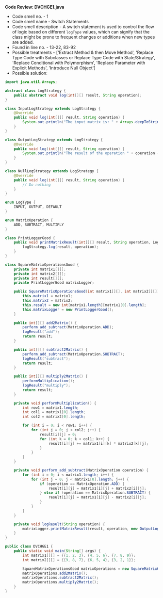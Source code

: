**Code Review: DVCHGE1.java**
    
- Code smell no. - 1
- Code smell name - Switch Statements
- Code smell description - A switch statement is used to control the flow of logic based on different `logType` values, which can signify that the class might be prone to frequent changes or additions when new types are added.
- Found in line no. - 13-22, 83-92
- Possible treatments - ['Extract Method & then Move Method', 'Replace Type Code with Subclasses or Replace Type Code with State/Strategy', 'Replace Conditional with Polymorphism', 'Replace Parameter with Explicit Methods', 'Introduce Null Object']
- Possible solution:
```java
import java.util.Arrays;

abstract class LogStrategy {
    public abstract void log(int[][] result, String operation);
}

class InputLogStrategy extends LogStrategy {
    @Override
    public void log(int[][] result, String operation) {
        System.out.println("The input matrix is: " + Arrays.deepToString(result));
    }
}

class OutputLogStrategy extends LogStrategy {
    @Override
    public void log(int[][] result, String operation) {
        System.out.println("The result of the operation " + operation + " is: " + Arrays.deepToString(result));
    }
}

class NullLogStrategy extends LogStrategy {
    @Override
    public void log(int[][] result, String operation) {
        // Do nothing
    }
}

enum LogType {
    INPUT, OUTPUT, DEFAULT
}

enum MatrixOperation {
    ADD, SUBTRACT, MULTIPLY
}

class PrintLoggerGood {
    public void printMatrixResult(int[][] result, String operation, LogStrategy logStrategy) {
        logStrategy.log(result, operation);
    }
}

class SquareMatrixOperationsGood {
    private int matrix1[][];
    private int matrix2[][];
    private int result[][];
    private PrintLoggerGood matrixLogger;

    public SquareMatrixOperationsGood(int matrix1[][], int matrix2[][]) {
        this.matrix1 = matrix1;
        this.matrix2 = matrix2;
        this.result = new int[matrix1.length][matrix1[0].length];
        this.matrixLogger = new PrintLoggerGood();
    }

    public int[][] add2Matrix() {
        perform_add_subtract(MatrixOperation.ADD);
        logResult("add");
        return result;
    }

    public int[][] subtract2Matrix() {
        perform_add_subtract(MatrixOperation.SUBTRACT);
        logResult("subtract");
        return result;
    }

    public int[][] multiply2Matrix() {
        performMultiplication();
        logResult("multiply");
        return result;
    }

    private void performMultiplication() {
        int row1 = matrix1.length;
        int col1 = matrix1[0].length;
        int col2 = matrix2[0].length;

        for (int i = 0; i < row1; i++) {
            for (int j = 0; j < col2; j++) {
                result[i][j] = 0;
                for (int k = 0; k < col1; k++) {
                    result[i][j] += matrix1[i][k] * matrix2[k][j];
                }
            }
        }
    }

    private void perform_add_subtract(MatrixOperation operation) {
        for (int i = 0; i < matrix1.length; i++) {
            for (int j = 0; j < matrix1[0].length; j++) {
                if (operation == MatrixOperation.ADD) {
                    result[i][j] = matrix1[i][j] + matrix2[i][j];
                } else if (operation == MatrixOperation.SUBTRACT) {
                    result[i][j] = matrix1[i][j] - matrix2[i][j];
                }
            }
        }
    }

    private void logResult(String operation) {
        matrixLogger.printMatrixResult(result, operation, new OutputLogStrategy());
    }
}

public class DVCHGE1 {
    public static void main(String[] args) {
        int matrix1[][] = {{1, 2, 3}, {4, 5, 6}, {7, 8, 9}};
        int matrix2[][] = {{9, 8, 7}, {6, 5, 4}, {3, 2, 1}};

        SquareMatrixOperationsGood matrixOperations = new SquareMatrixOperationsGood(matrix1, matrix2);
        matrixOperations.add2Matrix();
        matrixOperations.subtract2Matrix();
        matrixOperations.multiply2Matrix();
    }
}
```